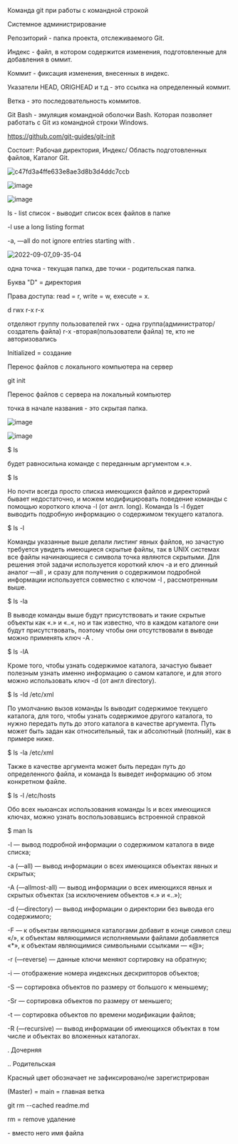 Команда git при работы с командной строкой

Системное администрирование 

Репозиторий - папка проекта, отслеживаемого Git.

Индекс - файл, в котором содержится изменения, подготовленные для добавления в оммит.

Коммит - фиксация изменения, внесенных в индекс.

Указатели HEAD, ORIGHEAD и т.д - это ссылка на определенный коммит.

Ветка - это последовательность коммитов.

Git Bash - эмуляция командной оболочки Bash. Которая позволяет работать с Git из командной строки Windows.

https://github.com/git-guides/git-init

Состоит: Рабочая директория, Индекс/ Область подготовленных файлов, Каталог Git.

![c47fd3a4ffe633e8ae3d8b3d4ddc7ccb](https://user-images.githubusercontent.co…)

![image](https://user-images.githubusercontent.co…)

![image](https://user-images.githubusercontent.co…)

ls - list список - выводит список всех файлов в папке

-l use a long listing format

-a, —all do not ignore entries starting with .

![2022-09-07_09-35-04](https://user-images.githubusercontent.co…)

одна точка - текущая папка, две точки - родительская папка.

Буква "D" = директория

Права доступа: read = r, write = w, execute = x.

d rwx r-x r-x

отделяют группу пользователей rwx - одна группа(администратор/создатель файла) r-x -вторая(пользователи файла) те, кто не авторизовались

Initialized = создание

Перенос файлов с локального компьютера на сервер

git init

Перенос файлов с сервера на локальный компьютер

точка в начале названия - это скрытая папка.

![image](https://user-images.githubusercontent.co…)

![image](https://user-images.githubusercontent.co…) 

$ ls

будет равносильна команде с переданным аргументом «.».

$ ls 

Но почти всегда просто списка имеющихся файлов и директорий бывает недостаточно, и можем модифицировать поведение команды с помощью короткого ключа -l (от англ. long). Команда ls -l будет выводить подробную информацию о содержимом текущего каталога.

$ ls -l 

Команды указанные выше делали листинг явных файлов, но зачастую требуется увидеть имеющиеся скрытые файлы, так в UNIX системах все файлы начинающиеся с символа точка являются скрытыми. Для решения этой задачи используется короткий ключ -a и его длинный аналог —all , и сразу для получения о содержимом подробной информации используется совместно с ключом -l , рассмотренным выше.

$ ls -la

В выводе команды выше будут присутствовать и такие скрытые объекты как «.» и «..«, но и так известно, что в каждом каталоге они будут присутствовать, поэтому чтобы они отсутствовали в выводе можно применять ключ -A .

$ ls -lA

Кроме того, чтобы узнать содержимое каталога, зачастую бывает полезным узнать именно информацию о самом каталоге, и для этого можно использовать ключ -d (от англ directory).

$ ls -ld /etc/xml

По умолчанию вызов команды ls выводит содержимое текущего каталога, для того, чтобы узнать содержимое другого каталога, то нужно передать путь до этого каталога в качестве аргумента. Путь может быть задан как относительный, так и абсолютный (полный), как в примере ниже.

$ ls -la /etc/xml

Также в качестве аргумента может быть передан путь до определенного файла, и команда ls выведет информацию об этом конкретном файле.

$ ls -l /etc/hosts

Обо всех ньюансах использования команды ls и всех имеющихся ключах, можно узнать воспользовавшись встроенной справкой

$ man ls

-l — вывод подробной информации о содержимом каталога в виде списка;

-a (—all) — вывод информации о всех имеющихся объектах явных и скрытых;

-A (—allmost-all) — вывод информации о всех имеющихся явных и скрытых объектах (за исключением объектов «.» и «..»);

-d (—directory) — вывод информации о директории без вывода его содержимого;

-F — к объектам являющимся каталогами добавит в конце символ слеш «/», к объектам являющимися исполняемыми файлами добавляется «*», к объектам являющимися символьными ссылками — «@»;

-r (—reverse) — данные ключи меняют сортировку на обратную;

-i — отображение номера индексных дескрипторов объектов;

-S — сортировка объектов по размеру от большого к меньшему;

-Sr — сортировка объектов по размеру от меньшего;

-t — сортировка объектов по времени модификации файлов;

-R (—recursive) — вывод информации об имеющихся объектах в том числе и объектах во вложенных каталогах.

. Дочерняя

.. Родительская

Красный цвет обозначает не зафиксировано/не зарегистрирован

(Master) = main = главная ветка

git rm --cached readme.md

rm = remove удаление

<file> - вместо него имя файла

